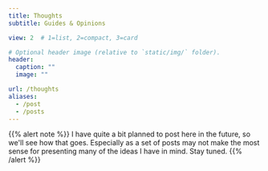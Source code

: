 ```yaml
---
title: Thoughts
subtitle: Guides & Opinions

view: 2  # 1=list, 2=compact, 3=card

# Optional header image (relative to `static/img/` folder).
header:
  caption: ""
  image: ""

url: /thoughts
aliases:
  - /post
  - /posts
---
```


{{% alert note %}}
I have quite a bit planned to post here in the future, so we'll see how that
goes. Especially as a set of posts may not make the most sense for presenting
many of the ideas I have in mind. Stay tuned.
{{% /alert %}}

